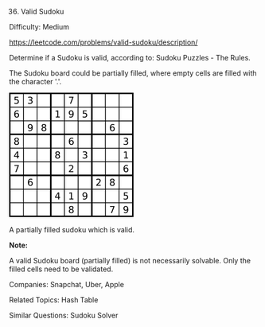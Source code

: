 36. Valid Sudoku

Difficulty: Medium

https://leetcode.com/problems/valid-sudoku/description/

Determine if a Sudoku is valid, according to: Sudoku Puzzles - The Rules.

The Sudoku board could be partially filled, where empty cells are filled with the character '.'.

![alt text](250px-Sudoku-by-L2G-20050714.png)

A partially filled sudoku which is valid.

**Note:**

A valid Sudoku board (partially filled) is not necessarily solvable. Only the filled cells need to be validated.

Companies: Snapchat, Uber, Apple

Related Topics: Hash Table

Similar Questions: Sudoku Solver
